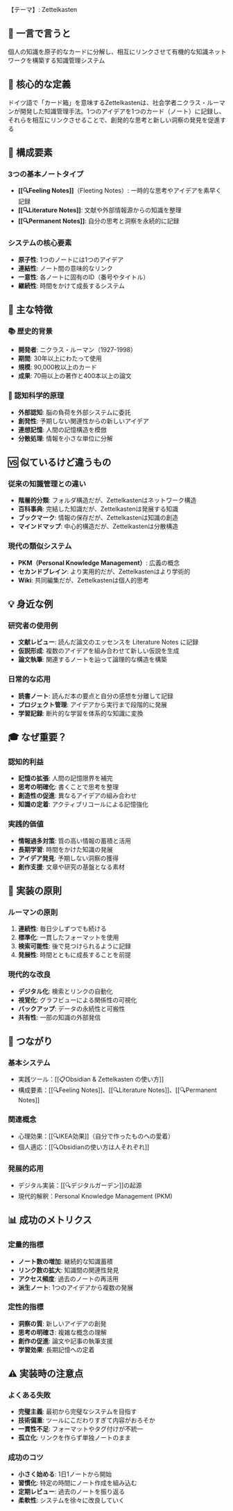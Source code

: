 【テーマ】: Zettelkasten

## 📝 一言で言うと
個人の知識を原子的なカードに分解し、相互にリンクさせて有機的な知識ネットワークを構築する知識管理システム

## 🎯 核心的な定義
ドイツ語で「カード箱」を意味するZettelkastenは、社会学者ニクラス・ルーマンが開発した知識管理手法。1つのアイデアを1つのカード（ノート）に記録し、それらを相互にリンクさせることで、創発的な思考と新しい洞察の発見を促進する

## 🔗 構成要素

### 3つの基本ノートタイプ
- **[[🔍Feeling Notes]]**（Fleeting Notes）: 一時的な思考やアイデアを素早く記録
- **[[🔍Literature Notes]]**: 文献や外部情報源からの知識を整理
- **[[🔍Permanent Notes]]**: 自分の思考と洞察を永続的に記録

### システムの核心要素
- **原子性**: 1つのノートには1つのアイデア
- **連結性**: ノート間の意味的なリンク
- **一意性**: 各ノートに固有のID（番号やタイトル）
- **継続性**: 時間をかけて成長するシステム

## 🌟 主な特徴

### 📚 歴史的背景
- **開発者**: ニクラス・ルーマン（1927-1998）
- **期間**: 30年以上にわたって使用
- **規模**: 90,000枚以上のカード
- **成果**: 70冊以上の著作と400本以上の論文

### 🧠 認知科学的原理
- **外部認知**: 脳の負荷を外部システムに委託
- **創発性**: 予期しない関連性からの新しいアイデア
- **連想記憶**: 人間の記憶構造を模倣
- **分散処理**: 情報を小さな単位に分解

## 🆚 似ているけど違うもの

### 従来の知識管理との違い
- **階層的分類**: フォルダ構造だが、Zettelkastenはネットワーク構造
- **百科事典**: 完結した知識だが、Zettelkastenは発展する知識
- **ブックマーク**: 情報の保存だが、Zettelkastenは知識の創造
- **マインドマップ**: 中心的構造だが、Zettelkastenは分散構造

### 現代の類似システム
- **PKM（Personal Knowledge Management）**: 広義の概念
- **セカンドブレイン**: より実用的だが、Zettelkastenはより学術的
- **Wiki**: 共同編集だが、Zettelkastenは個人的思考

## 💡 身近な例

### 研究者の使用例
- **文献レビュー**: 読んだ論文のエッセンスを Literature Notes に記録
- **仮説形成**: 複数のアイデアを組み合わせて新しい仮説を生成
- **論文執筆**: 関連するノートを辿って論理的な構造を構築

### 日常的な応用
- **読書ノート**: 読んだ本の要点と自分の感想を分離して記録
- **プロジェクト管理**: アイデアから実行まで段階的に発展
- **学習記録**: 断片的な学習を体系的な知識に変換

## 🎓 なぜ重要？

### 認知的利益
- **記憶の拡張**: 人間の記憶限界を補完
- **思考の明確化**: 書くことで思考を整理
- **創造性の促進**: 異なるアイデアの組み合わせ
- **知識の定着**: アクティブリコールによる記憶強化

### 実践的価値
- **情報過多対策**: 質の高い情報の蓄積と活用
- **長期学習**: 時間をかけた知識の発展
- **アイデア発見**: 予期しない洞察の獲得
- **創作支援**: 文章や研究の基盤となる素材

## 🔧 実装の原則

### ルーマンの原則
1. **連続性**: 毎日少しずつでも続ける
2. **標準化**: 一貫したフォーマットを使用
3. **検索可能性**: 後で見つけられるように記録
4. **発展性**: 時間とともに成長することを前提

### 現代的な改良
- **デジタル化**: 検索とリンクの自動化
- **視覚化**: グラフビューによる関係性の可視化
- **バックアップ**: データの永続性と可搬性
- **共有性**: 一部の知識の外部発信

## 🔄 つながり

### 基本システム
- 実践ツール：[[📋Obsidian & Zettelkasten の使い方]]
- 構成要素：[[🔍Feeling Notes]]、[[🔍Literature Notes]]、[[🔍Permanent Notes]]

### 関連概念
- 心理効果：[[🔍IKEA効果]]（自分で作ったものへの愛着）
- 個人適応：[[🔍Obsidianの使い方は人それぞれ]]

### 発展的応用
- デジタル実装：[[🔍デジタルガーデン]]の起源
- 現代的解釈：Personal Knowledge Management (PKM)

## 📊 成功のメトリクス

### 定量的指標
- **ノート数の増加**: 継続的な知識蓄積
- **リンク数の拡大**: 知識間の関連性発見
- **アクセス頻度**: 過去のノートの再活用
- **派生ノート**: 1つのアイデアから複数の発展

### 定性的指標
- **洞察の質**: 新しいアイデアの創発
- **思考の明確さ**: 複雑な概念の理解
- **創作の促進**: 論文や記事の執筆支援
- **学習効果**: 長期記憶への定着

## ⚠️ 実装時の注意点

### よくある失敗
- **完璧主義**: 最初から完璧なシステムを目指す
- **技術偏重**: ツールにこだわりすぎて内容がおろそか
- **一貫性不足**: フォーマットやタグ付けが不統一
- **孤立化**: リンクを作らず単独ノートのまま

### 成功のコツ
- **小さく始める**: 1日1ノートから開始
- **習慣化**: 特定の時間にノート作成を組み込む
- **定期レビュー**: 過去のノートを振り返る
- **柔軟性**: システムを徐々に改良していく